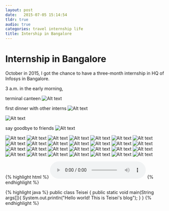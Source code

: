 ```yaml
---
layout: post
date:   2015-07-05 15:14:54
tldr: true
audio: true
categories: travel internship life
title: Intership in Bangalore
---
```


# Internship in Bangalore
October in 2015, I got the chance to have a three-month internship in HQ of Infosys in Bangalore.

3 a.m. in the early morning, 

terminal canteen
<img src="http://i1226.photobucket.com/albums/ee403/teiseidin/Internship%20In%20Bangalore/webwxgetmsgimg3_zpsirk78yfm.jpg" alt="Alt text">


first dinner with other interns
<img src="http://i1226.photobucket.com/albums/ee403/teiseidin/Internship%20In%20Bangalore/IMG-20151104-WA0000_zpst7lpdkrq.jpg" alt="Alt text">


<img src="http://i1226.photobucket.com/albums/ee403/teiseidin/Internship%20In%20Bangalore/IMG-20151128-WA0000_zpsmt0o87fk.jpg" alt="Alt text">


say goodbye to friends
<img src="http://i1226.photobucket.com/albums/ee403/teiseidin/Internship%20In%20Bangalore/fallwa_zps5bn6zc6n.jpg" alt="Alt text">

<img src="http://i1226.photobucket.com/albums/ee403/teiseidin/Internship%20In%20Bangalore/DSC_0098_zpseymkcepc.jpg" alt="Alt text">


<img src="http://i1226.photobucket.com/albums/ee403/teiseidin/Internship%20In%20Bangalore/DSC_0056_zpsgvk1ym1o.jpg" alt="Alt text">

<img src="http://i1226.photobucket.com/albums/ee403/teiseidin/Internship%20In%20Bangalore/20151219_124825_zpsytlymsak.jpg" alt="Alt text">

<img src="http://i1226.photobucket.com/albums/ee403/teiseidin/Internship%20In%20Bangalore/DSC_0870_zpsmx8nd7rf.jpg" alt="Alt text">

<img src="http://i1226.photobucket.com/albums/ee403/teiseidin/Internship%20In%20Bangalore/DSC_0862_zpsowc8dmsr.jpg" alt="Alt text">

<img src="http://i1226.photobucket.com/albums/ee403/teiseidin/Internship%20In%20Bangalore/DSC_0849_zpsv8gnrhjb.jpg" alt="Alt text">

<img src="http://i1226.photobucket.com/albums/ee403/teiseidin/Internship%20In%20Bangalore/DSC_0847_zps43gwvur9.jpg" alt="Alt text">

<img src="http://i1226.photobucket.com/albums/ee403/teiseidin/Internship%20In%20Bangalore/DSC_0845_zpsta7v15sk.jpg" alt="Alt text">

<img src="http://i1226.photobucket.com/albums/ee403/teiseidin/Internship%20In%20Bangalore/DSC_0844_zpsrhnjv801.jpg" alt="Alt text">

<img src="http://i1226.photobucket.com/albums/ee403/teiseidin/Internship%20In%20Bangalore/DSC_0838_zpssgjjr8er.jpg" alt="Alt text">

<img src="http://i1226.photobucket.com/albums/ee403/teiseidin/Internship%20In%20Bangalore/DSC_0786_zpso0qlb69u.jpg" alt="Alt text">

<img src="http://i1226.photobucket.com/albums/ee403/teiseidin/Internship%20In%20Bangalore/DSC_0757_zpsudiqyac1.jpg" alt="Alt text">

<img src="http://i1226.photobucket.com/albums/ee403/teiseidin/Internship%20In%20Bangalore/DSC_0756_zpszkkvjon7.jpg" alt="Alt text">

<img src="http://i1226.photobucket.com/albums/ee403/teiseidin/Internship%20In%20Bangalore/IMG_20151205_141410_zps6r7zgvkb.jpg" alt="Alt text">

<img src="http://i1226.photobucket.com/albums/ee403/teiseidin/Internship%20In%20Bangalore/DSC_0724_zpsxi1jklqd.jpg" alt="Alt text">

<img src="http://i1226.photobucket.com/albums/ee403/teiseidin/Internship%20In%20Bangalore/DSC_0721_zpsz2hgsp1j.jpg" alt="Alt text">

<img src="http://i1226.photobucket.com/albums/ee403/teiseidin/Internship%20In%20Bangalore/DSC_0717_zpstraaw4yb.jpg" alt="Alt text">

<img src="http://i1226.photobucket.com/albums/ee403/teiseidin/Internship%20In%20Bangalore/DSC_0712_zpsafxifzni.jpg" alt="Alt text">

<img src="http://i1226.photobucket.com/albums/ee403/teiseidin/Internship%20In%20Bangalore/DSC_0711_zpsc07yqrpi.jpg" alt="Alt text">

<img src="http://i1226.photobucket.com/albums/ee403/teiseidin/Internship%20In%20Bangalore/DSC_0708_zpsnb15qijo.jpg" alt="Alt text">

<img src="http://i1226.photobucket.com/albums/ee403/teiseidin/Internship%20In%20Bangalore/microMsg.1449108629886_zpssazdoyw6.jpg" alt="Alt text">

<img src="http://i1226.photobucket.com/albums/ee403/teiseidin/Internship%20In%20Bangalore/IMG_20151129_110831_zps56m3kb4n.jpg" alt="Alt text">

<img src="http://i1226.photobucket.com/albums/ee403/teiseidin/Internship%20In%20Bangalore/IMG_20151123_123817_zpsg73esq0t.jpg" alt="Alt text">

<img src="http://i1226.photobucket.com/albums/ee403/teiseidin/Internship%20In%20Bangalore/IMG_20151119_121852_zpskznf32sw.jpg" alt="Alt text">

<img src="http://i1226.photobucket.com/albums/ee403/teiseidin/Internship%20In%20Bangalore/DSC_0661_zpspshfcpgg.jpg" alt="Alt text">

<img src="http://i1226.photobucket.com/albums/ee403/teiseidin/Internship%20In%20Bangalore/microMsg.1445396349648_zpsj4xhlaju.jpg" alt="Alt text">

<img src="http://i1226.photobucket.com/albums/ee403/teiseidin/Internship%20In%20Bangalore/microMsg.1445059337575_zps0c9b5vds.jpg" alt="Alt text">

<img src="http://i1226.photobucket.com/albums/ee403/teiseidin/Internship%20In%20Bangalore/img_1311_zpsvfcrfhet.jpg" alt="Alt text">

{% highlight html %}
<audio src="/mp3/my-blog-title.mp3" controls preload></audio>
{% endhighlight %}

{% highlight java %}
public class Teisei {
    public static void main(String args[]){
        System.out.println("Hello world! This is Teisei's blog");
    }
}
{% endhighlight %}
